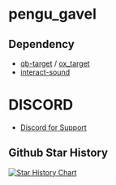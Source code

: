 # pengu_gavel

## Dependency
* [qb-target](https://github.com/qbcore-framework/qb-target) / [ox_target](https://github.com/overextended/ox_target)
* [interact-sound](https://github.com/plunkettscott/interact-sound)
  
# DISCORD
* [Discord for Support](https://discord.gg/AS7U5GK4TE)

## Github Star History
[![Star History Chart](https://api.star-history.com/svg?repos=PenguScript/pengu_gavel&type=Date)](https://star-history.com/#PenguScript/pengu_gavel&Date)
